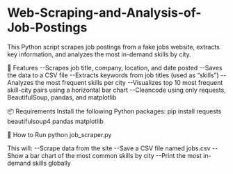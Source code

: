 # Web-Scraping-and-Analysis-of-Job-Postings
This Python script scrapes job postings from a fake jobs website, extracts key information, and analyzes the most in-demand skills by city.

📌 Features
--Scrapes job title, company, location, and date posted
--Saves the data to a CSV file
--Extracts keywords from job titles (used as “skills”)
--Analyzes the most frequent skills per city
--Visualizes top 10 most frequent skill-city pairs using a horizontal bar chart
--Cleancode using only requests, BeautifulSoup, pandas, and matplotlib

📦 Requirements
Install the following Python packages:
pip install requests beautifulsoup4 pandas matplotlib

🚀 How to Run
python job_scraper.py

This will:
--Scrape data from the site
--Save a CSV file named jobs.csv
--Show a bar chart of the most common skills by city
--Print the most in-demand skills globally


